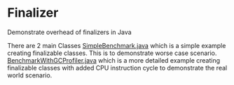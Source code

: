 # Finalizer
Demonstrate overhead of finalizers in Java

There are 2 main Classes 
[SimpleBenchmark.java](src/main/java/com/livemykarma/gc/finalizer/SimpleBenchmark.java) which is a simple example creating finalizable classes. This is to demonstrate worse case scenario.
[BenchmarkWithGCProfiler.java](src/main/java/com/livemykarma/gc/finalizer/BenchmarkWithGCProfiler.java) which is a more detailed example creating finalizable classes with added CPU instruction cycle to demonstrate the real world scenario.
